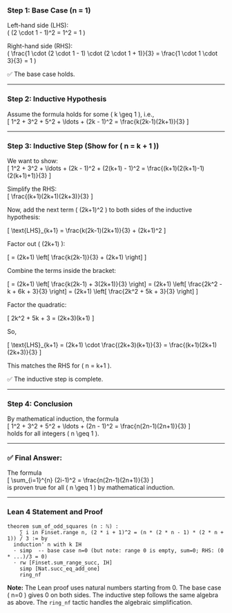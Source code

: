 ### Step 1: Base Case (n = 1)

Left-hand side (LHS):  
\( (2 \cdot 1 - 1)^2 = 1^2 = 1 \)

Right-hand side (RHS):  
\( \frac{1 \cdot (2 \cdot 1 - 1) \cdot (2 \cdot 1 + 1)}{3} = \frac{1 \cdot 1 \cdot 3}{3} = 1 \)

✅ The base case holds.

---

### Step 2: Inductive Hypothesis

Assume the formula holds for some \( k \geq 1 \), i.e.,  
\[
1^2 + 3^2 + 5^2 + \ldots + (2k - 1)^2 = \frac{k(2k-1)(2k+1)}{3}
\]

---

### Step 3: Inductive Step (Show for \( n = k + 1 \))

We want to show:  
\[
1^2 + 3^2 + \ldots + (2k - 1)^2 + (2(k+1) - 1)^2 = \frac{(k+1)(2(k+1)-1)(2(k+1)+1)}{3}
\]

Simplify the RHS:  
\[
\frac{(k+1)(2k+1)(2k+3)}{3}
\]

Now, add the next term \( (2k+1)^2 \) to both sides of the inductive hypothesis:

\[
\text{LHS}_{k+1} = \frac{k(2k-1)(2k+1)}{3} + (2k+1)^2
\]

Factor out \( (2k+1) \):

\[
= (2k+1) \left[ \frac{k(2k-1)}{3} + (2k+1) \right]
\]

Combine the terms inside the bracket:

\[
= (2k+1) \left[ \frac{k(2k-1) + 3(2k+1)}{3} \right] = (2k+1) \left[ \frac{2k^2 - k + 6k + 3}{3} \right] = (2k+1) \left[ \frac{2k^2 + 5k + 3}{3} \right]
\]

Factor the quadratic:

\[
2k^2 + 5k + 3 = (2k+3)(k+1)
\]

So,

\[
\text{LHS}_{k+1} = (2k+1) \cdot \frac{(2k+3)(k+1)}{3} = \frac{(k+1)(2k+1)(2k+3)}{3}
\]

This matches the RHS for \( n = k+1 \).

✅ The inductive step is complete.

---

### Step 4: Conclusion

By mathematical induction, the formula  
\[
1^2 + 3^2 + 5^2 + \ldots + (2n - 1)^2 = \frac{n(2n-1)(2n+1)}{3}
\]  
holds for all integers \( n \geq 1 \).

---

### ✅ Final Answer:
The formula  
\[
\sum_{i=1}^{n} (2i-1)^2 = \frac{n(2n-1)(2n+1)}{3}
\]  
is proven true for all \( n \geq 1 \) by mathematical induction.

---

### Lean 4 Statement and Proof

```lean
theorem sum_of_odd_squares (n : ℕ) : 
    ∑ i in Finset.range n, (2 * i + 1)^2 = (n * (2 * n - 1) * (2 * n + 1)) / 3 := by
  induction' n with k IH
  · simp  -- base case n=0 (but note: range 0 is empty, sum=0; RHS: (0 * ...)/3 = 0)
  · rw [Finset.sum_range_succ, IH]
    simp [Nat.succ_eq_add_one]
    ring_nf
```

**Note:** The Lean proof uses natural numbers starting from 0. The base case \( n=0 \) gives 0 on both sides. The inductive step follows the same algebra as above. The `ring_nf` tactic handles the algebraic simplification.